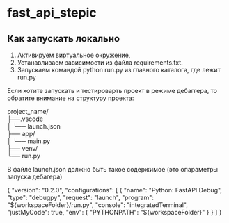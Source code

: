 # fast_api_stepic

## Как запускать локально

1. Активируем виртуальное окружение,
2. Устанавливаем зависимости из файла requirements.txt.
3. Запускаем командой python run.py из главного каталога, где лежит run.py

Если хотите запускать и тестироварть проект в режиме дебаггера, то обратите внимание на структуру проекта:

project_name/<br>
├──.vscode<br>
│ └── launch.json<br>
├── app/<br>
│ └── main.py<br>
├── venv/<br>
└── run.py<br>

В файле launch.json должно быть такое содержимое (это опараметры запуска дебагера)

{
"version": "0.2.0",
"configurations": [
{
"name": "Python: FastAPI Debug",
"type": "debugpy",
"request": "launch",
"program": "${workspaceFolder}/run.py",
"console": "integratedTerminal",
"justMyCode": true,
"env": {
"PYTHONPATH": "${workspaceFolder}"
}
}
]
}
